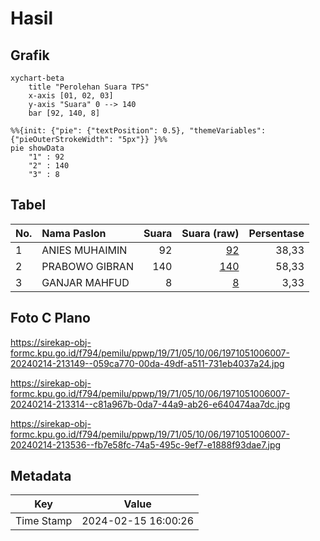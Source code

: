 # Hasil

## Grafik

```mermaid
xychart-beta
    title "Perolehan Suara TPS"
    x-axis [01, 02, 03]
    y-axis "Suara" 0 --> 140
    bar [92, 140, 8]
```

```mermaid
%%{init: {"pie": {"textPosition": 0.5}, "themeVariables": {"pieOuterStrokeWidth": "5px"}} }%%
pie showData
    "1" : 92
    "2" : 140
    "3" : 8
```

## Tabel

| No. | Nama Paslon    | Suara | Suara (raw) | Persentase |
|:--- |:-------------- | -----:| -----------:| ----------:|
| 1   | ANIES MUHAIMIN | 92    | [92][p-1]   | 38,33      |
| 2   | PRABOWO GIBRAN | 140   | [140][p-2]  | 58,33      |
| 3   | GANJAR MAHFUD  | 8     | [8][p-3]    | 3,33       |


[p-1]: https://github.com/gigit-pemilu/pemilu-2024-19-kepulauan-bangka-belitung/blob/main/pilpres/hitung-suara/sub/19-kepulauan-bangka-belitung/sub/71-kota-pangkal-pinang/sub/05-gerunggang/sub/1006-kacang-pedang/sub/007-tps/sub/paslon-1.txt
[p-2]: https://github.com/gigit-pemilu/pemilu-2024-19-kepulauan-bangka-belitung/blob/main/pilpres/hitung-suara/sub/19-kepulauan-bangka-belitung/sub/71-kota-pangkal-pinang/sub/05-gerunggang/sub/1006-kacang-pedang/sub/007-tps/sub/paslon-2.txt
[p-3]: https://github.com/gigit-pemilu/pemilu-2024-19-kepulauan-bangka-belitung/blob/main/pilpres/hitung-suara/sub/19-kepulauan-bangka-belitung/sub/71-kota-pangkal-pinang/sub/05-gerunggang/sub/1006-kacang-pedang/sub/007-tps/sub/paslon-3.txt

## Foto C Plano

https://sirekap-obj-formc.kpu.go.id/f794/pemilu/ppwp/19/71/05/10/06/1971051006007-20240214-213149--059ca770-00da-49df-a511-731eb4037a24.jpg

https://sirekap-obj-formc.kpu.go.id/f794/pemilu/ppwp/19/71/05/10/06/1971051006007-20240214-213314--c81a967b-0da7-44a9-ab26-e640474aa7dc.jpg

https://sirekap-obj-formc.kpu.go.id/f794/pemilu/ppwp/19/71/05/10/06/1971051006007-20240214-213536--fb7e58fc-74a5-495c-9ef7-e1888f93dae7.jpg


## Metadata

| Key        | Value               |
| ---------- | ------------------- |
| Time Stamp | 2024-02-15 16:00:26 |



